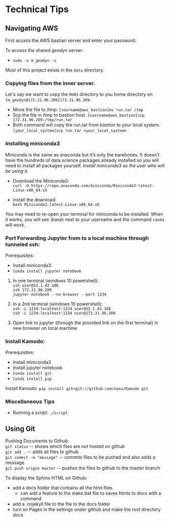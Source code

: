 # Technical Tips

## Navigating AWS

First access the AWS bastian server and enter your password:  

[comment]: <> ( - ``ssh username@52.1.42.186 `` )

[comment]: <> ( - ``ssh username@172.31.96.209``)

To access the shared geodyn server:  

 - ``sudo -u m_geodyn -s ``

Most of this project exists in the `data` directory.

### Copying files from the inner server.  

Let's say we want to copy the `RUNS` directory to you home directory on `[m_geodyn@172.31.96.209]172.31.96.209`. 

 - Move the file to /tmp:  ``[username@aws_bastion]mv run.tar /tmp``   
- Scp the file in /tmp to bastion host. ``[username@aws_bastion]scp 172.31.96.209:/tmp/run.tar``  
- Both command will copy the run.tar from bastion to your local system. ``[your_local_system]scp run.tar <your_local_system>``  


### Installing miniconda3

Miniconda is the same as anaconda but it’s only the barebones. It doesn’t have the hundreds of data science packages already installed so you will need to install all packages yourself. 
*Install miniconda3 as the user who will be using it.*

- Download the Miniconda3:  
```curl -O https://repo.anaconda.com/miniconda/Miniconda3-latest-Linux-x86_64.sh```

- Install the download:  
```bash Miniconda3-latest-Linux-x86_64.sh```

You may need to re-open your terminal for miniconda to be installed. When it works, you will see (base) next to your username and the command ``conda`` will work.



### Port Forwarding Jupyter from to a local machine through tunneled ssh:

Prerequisites:  
 - Install miniconda3:  
 - ``Conda install jupyter notebook``  


 1. In one terminal (windows 10 powershell):  
```ssh user@52.1.42.186```  
```ssh 172.31.96.209```  
```jupyter notebook --no-browser --port 1234```  

 2. In a 2nd terminal (windows 10 powershell):  
```ssh -L 1234:localhost:1234 user@52.1.42.186```  
```ssh -L 1234:localhost:1234 user@172.31.96.209```

 3. Open link to jupyter (through the provided link on the first terminal) in new browser on local machine




### Install Kamodo:  

Prerequisites:  
 - Install miniconda3
 - Install jupyter notebook
 - ``Conda install git``  
 - ``Conda install pip`` 
 
 Install Kamodo: ``pip install git+git://github.com/nasa/Kamodo.git``

### Miscellaneous Tips
- Running a script: `./script`

## Using Git

Pushing Documents to Github:  
 `git status`  -- shows which files are not hosted on github  
 `git add .`   -- adds all files to github  
 `git commit -m "message"` -- commits files to be pushed and also adds a message  
 `git push origin master`  -- pushes the files to github to the master branch

To display the Sphinx HTML on Github:
 - add a docs folder that contains all the html files.
    - can add a feature to the make.bat file to saves htmls to docs with a command
 - add a .nojekyll file to the file to the docs folder
 - turn on Pages in the settings under github and make the root directory docs



































